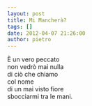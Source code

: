 ```yaml
---
layout: post
title: Mi Mancherà?
tags: []
date: 2012-04-07 21:26:00
author: pietro
---
```

È un vero peccato<br/>non vedrò mai nulla<br/>di ciò che chiamo<br/>col nome<br/>di un mai visto fiore<br/>sbocciarmi tra le mani.
